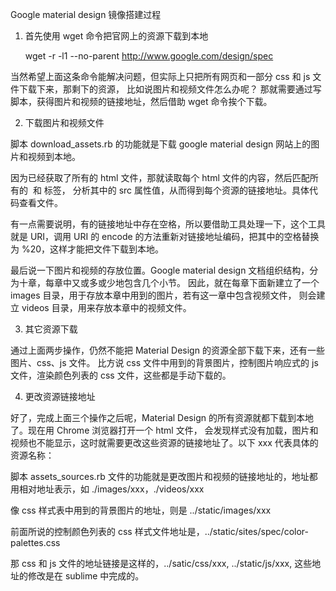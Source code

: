 Google material design 镜像搭建过程

1. 首先使用 wget 命令把官网上的资源下载到本地

    wget -r -l1 --no-parent http://www.google.com/design/spec

当然希望上面这条命令能解决问题，但实际上只把所有网页和一部分 css 和 js 文件下载下来，那剩下的资源，
比如说图片和视频文件怎么办呢？ 那就需要通过写脚本，获得图片和视频的链接地址，然后借助 wget 命令挨个下载。

2. 下载图片和视频文件

脚本 download_assets.rb 的功能就是下载 google material design 网站上的图片和视频到本地。

因为已经获取了所有的 html 文件，那就读取每个 html 文件的内容，然后匹配所有的 <img> 和 <source> 标签，
分析其中的 src 属性值，从而得到每个资源的链接地址。具体代码查看文件。

有一点需要说明，有的链接地址中存在空格，所以要借助工具处理一下，这个工具就是 URI，调用 URI 的 encode
的方法重新对链接地址编码，把其中的空格替换为 %20，这样才能把文件下载到本地。

最后说一下图片和视频的存放位置。Google material design 文档组织结构，分为十章，每章中又或多或少地包含几个小节。
因此，就在每章下面新建立了一个 images 目录，用于存放本章中用到的图片，若有这一章中包含视频文件，
则会建立 videos 目录，用来存放本章中的视频文件。

3. 其它资源下载

通过上面两步操作，仍然不能把 Material Design 的资源全部下载下来，还有一些图片、css、js 文件。
比方说 css 文件中用到的背景图片，控制图片响应式的 js 文件，渲染颜色列表的 css 文件，这些都是手动下载的。

4. 更改资源链接地址

好了，完成上面三个操作之后呢，Material Design 的所有资源就都下载到本地了。现在用 Chrome 浏览器打开一个 html 文件，
会发现样式没有加载，图片和视频也不能显示，这时就需要更改这些资源的链接地址了。以下 xxx 代表具体的资源名称：

脚本 assets_sources.rb 文件的功能就是更改图片和视频的链接地址的，地址都用相对地址表示，如 ./images/xxx，./videos/xxx

像 css 样式表中用到的背景图片的地址，则是 ../static/images/xxx

前面所说的控制颜色列表的 css 样式文件地址是，../static/sites/spec/color-palettes.css

那 css 和 js 文件的地址链接是这样的，../satic/css/xxx, ../static/js/xxx, 这些地址的修改是在 sublime 中完成的。
